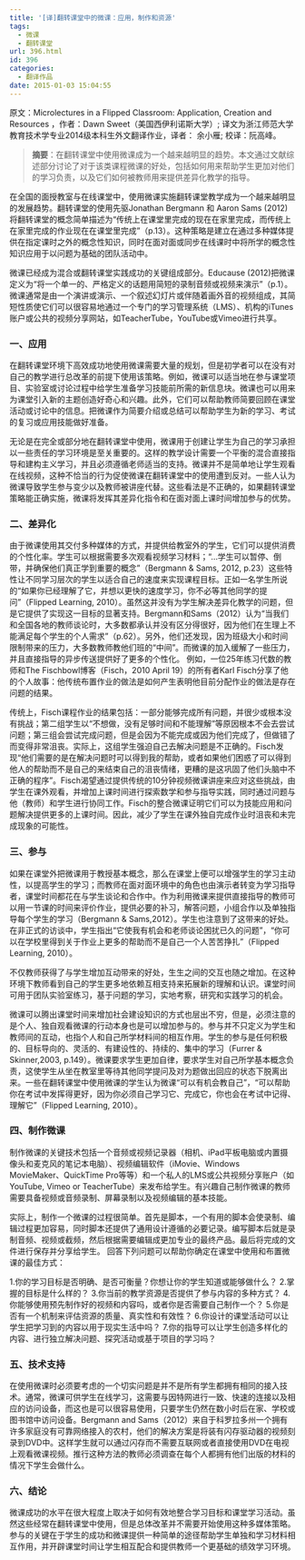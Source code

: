 ```yaml
---
title: '[译]翻转课堂中的微课：应用，制作和资源'
tags:
  - 微课
  - 翻转课堂
url: 396.html
id: 396
categories:
  - 翻译作品
date: 2015-01-03 15:04:55
---
```


原文：Microlectures in a Flipped Classroom: Application, Creation and Resources ，作者：Dawn Sweet（美国西伊利诺斯大学）; 译文为浙江师范大学教育技术学专业2014级本科生外文翻译作业，译者： 余小雁; 校译：阮高峰。

> **摘要**：在翻转课堂中使用微课成为一个越来越明显的趋势。本文通过文献综述部分讨论了对于该类课程微课的好处，包括如何用来帮助学生更加对他们的学习负责，以及它们如何被教师用来提供差异化教学的指导。

在全国的面授教室与在线课堂中，使用微课实施翻转课堂教学成为一个越来越明显的发展趋势。翻转课堂的使用先驱Jonathan Bergmann 和 Aaron Sams (2012)将翻转课堂的概念简单描述为“传统上在课堂里完成的现在在家里完成，而传统上在家里完成的作业现在在课堂里完成”（p.13）。这种策略是建立在通过多种媒体提供在指定课时之外的概念性知识，同时在面对面或同步在线课时中将所学的概念性知识应用于以问题为基础的团队活动中。

微课已经成为混合或翻转课堂实践成功的关键组成部分。Educause (2012)把微课定义为“将一个单一的、严格定义的话题用简短的录制音频或视频来演示”（p.1）。微课通常是由一个演讲或演示、一个叙述幻灯片或伴随着画外音的视频组成，其简短性质使它们可以很容易地通过一个专门的学习管理系统（LMS）、机构的iTunes账户或公共的视频分享网站，如TeacherTube，YouTube或Vimeo进行共享。

### 一、应用

在翻转课堂环境下高效成功地使用微课需要大量的规划，但是初学者可以在没有对自己的教学进行总改革的前提下使用该策略。例如，微课可以适当地在参与课堂项目、实验室或讨论过程中给学生准备学习技能前所需的新信息块。微课也可以用来为课堂引入新的主题创造好奇心和兴趣。此外，它们可以帮助教师简要回顾在课堂活动或讨论中的信息。把微课作为简要介绍或总结可以帮助学生为新的学习、考试的复习或应用技能做好准备。

无论是在完全或部分地在翻转课堂中使用，微课用于创建让学生为自己的学习承担以一些责任的学习环境是至关重要的。这样的教学设计需要一个平衡的混合直接指导和建构主义学习，并且必须遵循老师适当的支持。微课并不是简单地让学生观看在线视频，这种不恰当的行为促使微课在翻转课堂中的使用遭到反对。一些人认为微课导致学生参与变少以及教师被讲座代替。这些看法是不正确的，如果翻转课堂策略能正确实施，微课将发挥其差异化指令和在面对面上课时间增加参与的优势。

### 二、差异化

由于微课使用其交付多种媒体的方式，并提供给教室外的学生，它们可以提供消费的个性化率。学生可以根据需要多次观看视频学习材料；“…学生可以暂停、倒带，并确保他们真正学到重要的概念”（Bergmann & Sams, 2012, p.23）这些特性让不同学习层次的学生以适合自己的速度来实现课程目标。正如一名学生所说的“如果你已经理解了它，并想以更快的速度学习，你不必等其他同学的提问”（Flipped Learning, 2010）。虽然这并没有为学生解决差异化教学的问题，但是它提供了实现这一目标的显著支持。Bergmann和Sams（2012）认为“当我们和全国各地的教师谈论时，大多数都承认并没有区分得很好，因为他们在生理上不能满足每个学生的个人需求”（p.62）。另外，他们还发现，因为班级大小和时间限制带来的压力，大多数教师教他们班的“中间”。而微课的加入缓解了一些压力，并且直接指导的异步传送提供好了更多的个性化。 例如，一位25年练习代数的教师和The Fischbowl博客（Fisch，2010 April 19）的所有者Karl Fisch分享了他的个人故事：他传统布置作业的做法是如何产生表明他目前分配作业的做法是存在问题的结果。

传统上，Fisch课程作业的结果包括：一部分能够完成所有问题，并很少或根本没有挑战；第二组学生以“不想做，没有足够时间和不能理解”等原因根本不会去尝试问题；第三组会尝试完成问题，但是会因为不能完成或因为他们完成了，但做错了而变得非常沮丧。实际上，这组学生强迫自己去解决问题是不正确的。Fisch发现“他们需要的是在解决问题时可以得到我的帮助，或者如果他们困惑了可以得到他人的帮助而不是自己的来结束自己的沮丧情绪，更糟的是这巩固了他们头脑中不正确的程序”。Fisch渴望通过提供传统的10分钟视频微课讲座来应对这些挑战，由学生在课外观看，并增加上课时间进行探索数学和参与指导实践，同时通过问题与他（教师）和学生进行协同工作。Fisch的整合微课证明它们可以为技能应用和问题解决提供更多的上课时间。因此，减少了学生在课外独自完成作业时沮丧和未完成现象的可能性。

### 三、参与

如果在课堂外把微课用于教授基本概念，那么在课堂上便可以增强学生的学习主动性，以提高学生的学习；而教师在面对面环境中的角色也由演示者转变为学习指导者，课堂时间都花在与学生谈论和合作中。作为利用微课来提供直接指导的教师可以用一节课的时间来评价作业，提供必要的补习，解答问题，小组合作以及单独指导每个学生的学习（Bergmann & Sams,2012）。学生也注意到了这带来的好处。在非正式的访谈中，学生指出“它使我有机会和老师谈论困扰已久的问题”，“你可以在学校里得到关于作业上更多的帮助而不是自己一个人苦苦挣扎”（Flipped Learning, 2010）。

不仅教师获得了与学生增加互动带来的好处，生生之间的交互也随之增加。在这种环境下教师看到自己的学生更多地依赖互相支持来拓展新的理解和认识。课堂时间可用于团队实验室练习，基于问题的学习，实地考察，研究和实践学习的机会。

微课可以腾出课堂时间来增加社会建设知识的方式也层出不穷，但是，必须注意的是个人、独自观看微课的行动本身也是可以增加参与的。参与并不只定义为学生和教师间的互动，也指个人和自己所学材料间的相互作用。学生的参与是任何积极的、目标导向的、灵活的、有建设性的、持续的、集中的学习（Furrer & Skinner,2003, p.149）。微课要求学生更加自律，要求学生对自己所学基本概念负责，这使学生从坐在教室里等待其他同学提问及对为题做出回应的状态下脱离出来。一些在翻转课堂中使用微课的学生认为微课“可以有机会教自己”，“可以帮助你在考试中发挥得更好，因为你必须自己学习它、完成它，你也会在考试中记得、理解它”（Flipped Learning, 2010）。

### 四、制作微课

制作微课的关键技术包括一个音频或视频记录器（相机、iPad平板电脑或内置摄像头和麦克风的笔记本电脑）、视频编辑软件（iMovie、Windows MovieMaker、QuickTime Pro等等）和一个私人的LMS或公共视频分享账户（如YouTube, Vimeo or TeacherTube）来发布给学生。有兴趣自己制作微课的教师需要具备视频或音频录制、屏幕录制以及视频编辑的基本技能。

实际上，制作一个微课的过程很简单。首先是脚本，一个有用的脚本会使录制、编辑过程更加容易，同时脚本还提供了通用设计遵循的必要记录。编写脚本后就是录制音频、视频或截频，然后根据需要编辑成更加专业的最终产品。最后将完成的文件进行保存并分享给学生。 回答下列问题可以帮助你确定在课堂中使用和布置微课的最佳方式：

1.你的学习目标是否明确、是否可衡量？你想让你的学生知道或能够做什么？ 2.掌握的目标是什么样的？ 3.你当前的教学资源是否提供了参与内容的多种方式？ 4.你能够使用预先制作好的视频和内容吗，或者你是否需要自己制作一个？ 5.你是否有一个机制来评估资源的质量、真实性和有效性？ 6.你设计的课堂活动可以让学生把学习到的内容以用于现实生活中吗？ 7.你的指导可以让学生创造多样化的内容、进行独立解决问题、探究活动或基于项目的学习吗？

### 五、技术支持

在使用微课时必须要考虑的一个切实问题是并不是所有学生都拥有相同的接入技术。通常，微课可供学生在线学习，这需要与因特网进行一致、快速的连接以及相应的访问设备，而这也是可以很容易使用，只要学生仍然在数小时后在家、学校或图书馆中访问设备。Bergmann and Sams（2012）来自于科罗拉多州一个拥有许多家庭没有可靠网络接入的农村，他们的解决方案是将装有闪存驱动器的视频刻录到DVD中。这样学生就可以通过闪存而不需要互联网或者直接使用DVD在电视上观看微课视频。推行这种方法的教师必须调查在每个人都拥有他们出版的材料的情况下学生会做什么。

### 六、结论

微课成功的水平在很大程度上取决于如何有效地整合学习目标和课堂学习活动。虽然这些经常在翻转课堂中使用，但是总体改革并不需要开始使用这种多媒体策略。参与的关键在于学生的成功和微课提供一种简单的途径帮助学生单独和学习材料相互作用，并开辟课堂时间让学生相互配合和提供教师一个更基础的绩效学习环境。